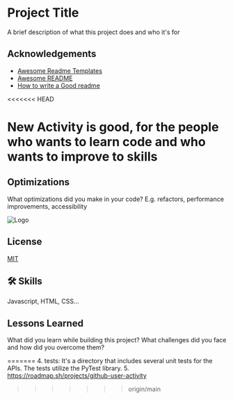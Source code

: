 
# Project Title

A brief description of what this project does and who it's for


## Acknowledgements

 - [Awesome Readme Templates](https://awesomeopensource.com/project/elangosundar/awesome-README-templates)
 - [Awesome README](https://github.com/matiassingers/awesome-readme)
 - [How to write a Good readme](https://bulldogjob.com/news/449-how-to-write-a-good-readme-for-your-github-project)

<<<<<<< HEAD

#  New Activity is good, for the people who wants to learn code and who wants to improve to skills 
## Optimizations

What optimizations did you make in your code? E.g. refactors, performance improvements, accessibility


![Logo](https://dev-to-uploads.s3.amazonaws.com/uploads/articles/th5xamgrr6se0x5ro4g6.png)


## License

[MIT](https://choosealicense.com/licenses/mit/)


## 🛠 Skills
Javascript, HTML, CSS...


## Lessons Learned
What did you learn while building this project? What challenges did you face and how did you overcome them?

=======
4. tests: It's a directory that includes several unit tests for the APIs. The tests utilize the PyTest library.
5. 
https://roadmap.sh/projects/github-user-activity
>>>>>>> origin/main
